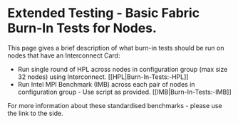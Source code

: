 # Extended Testing - Basic Fabric Burn-In Tests for Nodes.

This page gives a brief description of what burn-in tests should be run on nodes that have an Interconnect Card:

* Run single round of HPL across nodes in configuration group (max size 32 nodes) using Interconnect. [[HPL|Burn-In-Tests:-HPL]]
* Run Intel MPI Benchmark (IMB) across each pair of nodes in configuration group - Use script as provided. [[IMB|Burn-In-Tests:-IMB]]

For more information about these standardised benchmarks - please use the link to the side.